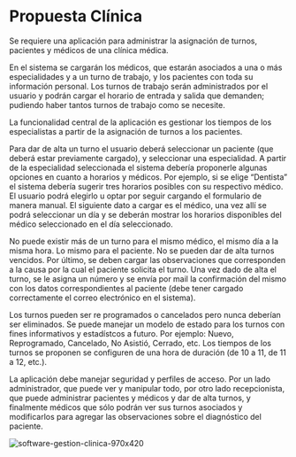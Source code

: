 # Propuesta Clínica
Se requiere una aplicación para administrar la asignación de turnos, pacientes y médicos de una
clínica médica.

En el sistema se cargarán los médicos, que estarán asociados a una o más especialidades y a un
turno de trabajo, y los pacientes con toda su información personal. Los turnos de trabajo serán
administrados por el usuario y podrán cargar el horario de entrada y salida que demanden;
pudiendo haber tantos turnos de trabajo como se necesite.

La funcionalidad central de la aplicación es gestionar los tiempos de los especialistas a partir de la
asignación de turnos a los pacientes.

Para dar de alta un turno el usuario deberá seleccionar un paciente (que deberá estar previamente cargado), y seleccionar una especialidad. A partir de la especialidad seleccionada el sistema debería proponerle algunas opciones en cuanto a horarios y médicos. Por ejemplo, si se elige “Dentista” el sistema debería sugerir tres horarios posibles con su respectivo médico. El usuario podrá elegirlo u optar por seguir cargando el formulario de manera manual. El siguiente dato a cargar es el médico, una vez allí se podrá seleccionar un día y se deberán mostrar los horarios disponibles del médico seleccionado en el día seleccionado.

No puede existir más de un turno para el mismo médico, el mismo día a la misma hora. Lo mismo
para el paciente. No se pueden dar de alta turnos vencidos. Por último, se deben cargar las
observaciones que corresponden a la causa por la cual el paciente solicita el turno. Una vez dado
de alta el turno, se le asigna un número y se envía por mail la confirmación del mismo con los
datos correspondientes al paciente (debe tener cargado correctamente el correo electrónico en el
sistema).

Los turnos pueden ser re programados o cancelados pero nunca deberían ser eliminados.
Se puede manejar un modelo de estado para los turnos con fines informativos y estadístcos a futuro. Por ejemplo: Nuevo, Reprogramado, Cancelado, No Asistió, Cerrado, etc.
Los tiempos de los turnos se proponen se configuren de una hora de duración (de 10 a 11, de 11
a 12, etc.).

La aplicación debe manejar seguridad y perfiles de acceso. Por un lado administrador, que puede
ver y manipular todo, por otro lado recepcionista, que puede administrar pacientes y médicos y
dar de alta turnos, y finalmente médicos que sólo podrán ver sus turnos asociados y modificarlos para agregar las observaciones sobre el diagnóstico del paciente.

![software-gestion-clinica-970x420](https://user-images.githubusercontent.com/84431245/196690828-5b278988-af1d-4f80-bb25-3c18434cd096.jpg)
